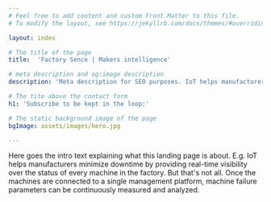 ```yaml
---
# Feel free to add content and custom Front Matter to this file.
# To modify the layout, see https://jekyllrb.com/docs/themes/#overriding-theme-defaults

layout: index

# The title of the page
title:  'Factory Sence | Makers intelligence'

# meta description and og:image description
description: 'Meta description for SEO purposes. IoT helps manufacturers minimize downtime by providing real-time visibility over the status of every machine in the factory.'

# The tite above the contact form
h1: 'Subscribe to be kept in the loop:'

# The static background image of the page
bgImage: assets/images/hero.jpg

---
```


Here goes the intro text explaining what this landing page is about. E.g. IoT helps manufacturers minimize downtime by providing real-time visibility over the status of every machine in the factory. But that's not all. Once the machines are connected to a single management platform, machine failure parameters can be continuously measured and analyzed.